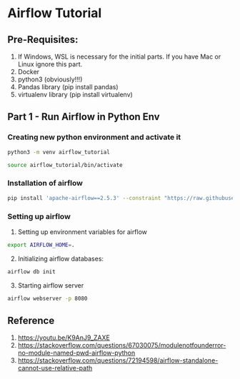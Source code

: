 # Airflow Tutorial

## Pre-Requisites:

1. If Windows, WSL is necessary for the initial parts. If you have Mac or Linux ignore this part.
2. Docker
3. python3 (obviously!!!)
4. Pandas library (pip install pandas)
5. virtualenv library (pip install virtualenv)

## Part 1 - Run Airflow in Python Env

### Creating new python environment and activate it

```bash
python3 -m venv airflow_tutorial
```

```bash
source airflow_tutorial/bin/activate
```

### Installation of airflow

```bash
pip install 'apache-airflow==2.5.3' --constraint "https://raw.githubusercontent.com/apache/airflow/constraints-2.5.3/constraints-3.7.txt"
```

### Setting up airflow

1. Setting up environment variables for airflow

```bash
export AIRFLOW_HOME=.
```

2. Initializing airflow databases:

```bash
airflow db init
```

3. Starting airflow server

```bash
airflow webserver -p 8080
```

## Reference

1. https://youtu.be/K9AnJ9_ZAXE
2. https://stackoverflow.com/questions/67030075/modulenotfounderror-no-module-named-pwd-airflow-python
3. https://stackoverflow.com/questions/72194598/airflow-standalone-cannot-use-relative-path
